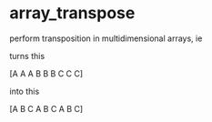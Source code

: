 # array_transpose
perform transposition in multidimensional arrays, ie

 turns this

 [A A A
  B B B
  C C C]
 
 into this
 
 [A B C
  A B C
  A B C]
